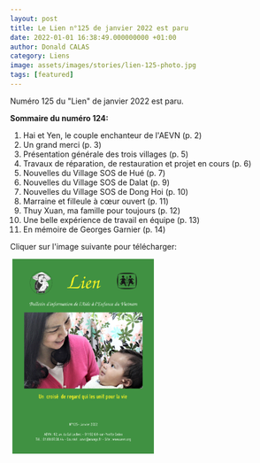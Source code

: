 ```yaml
---
layout: post
title: Le Lien n°125 de janvier 2022 est paru
date: 2022-01-01 16:38:49.000000000 +01:00
author: Donald CALAS
category: Liens
image: assets/images/stories/lien-125-photo.jpg
tags: [featured]
---
```

Numéro 125 du "Lien" de janvier 2022 est paru.

**Sommaire du numéro 124:**

1. Hai et Yen, le couple enchanteur de l'AEVN (p. 2)
2. Un grand merci (p. 3)
3. Présentation générale des trois villages (p. 5)
4. Travaux de réparation, de restauration et projet en cours (p. 6)
5. Nouvelles du Village SOS de Hué (p. 7)
6. Nouvelles du Village SOS de Dalat (p. 9)
7. Nouvelles du Village SOS de Dong Hoi (p. 10)
8. Marraine et filleule à cœur ouvert (p. 11)
9. Thuy Xuan, ma famille pour toujours (p. 12)
10. Une belle expérience de travail en équipe (p. 13)
11. En mémoire de Georges Garnier (p. 14)

Cliquer sur l'image suivante pour télécharger:

<td style="width: 471px; vertical-align: middle;"> <a title="Lien décembre 2019" href="/assets/images/aevn_lien/lien-125.pdf" target="_blank" rel="noopener noreferrer"><img title="Lien de janvier 2022" src="/assets/images/stories/lien-125.jpg" alt="Lien de janvier 2022" width="256" height="352" /></a></td>
